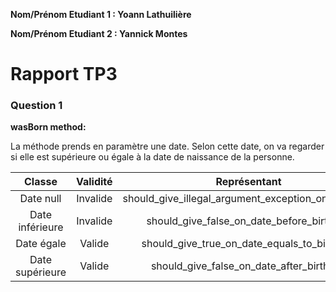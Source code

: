 **Nom/Prénom Etudiant 1 : Yoann Lathuilière**

**Nom/Prénom Etudiant 2 : Yannick Montes**

# Rapport TP3

### Question 1

**wasBorn method:**

La méthode prends en paramètre une date. Selon cette date, on va regarder si elle est supérieure ou égale à la date de naissance de la personne.

|      Classe     | Validité |                 Représentant                | Oracle |
|:---------------:|:--------:|:-------------------------------------------:|:------:|
|    Date null    | Invalide |  should_give_illegal_argument_exception_on_null_date  |  IllegalArgumentException |
| Date inférieure | Invalide |  should_give_false_on_date_before_birthday  |  false |
|    Date égale   |  Valide  | should_give_true_on_date_equals_to_birthday |  true  |
| Date supérieure |  Valide  |   should_give_false_on_date_after_birthday  |  true  |
